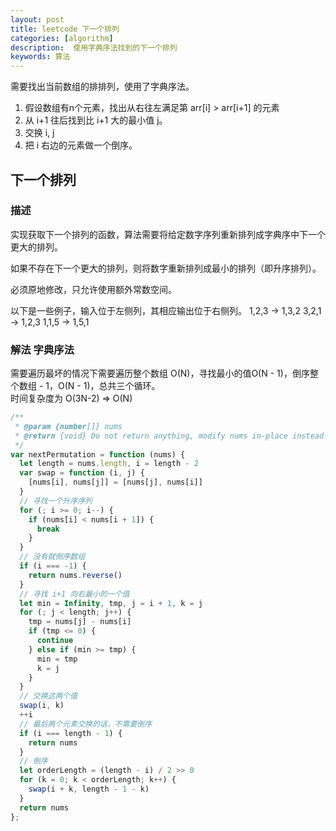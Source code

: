 ```yaml
---  
layout: post  
title: leetcode 下一个排列
categories: [algorithm] 
description:  使用字典序法找到的下一个排列
keywords: 算法  
---  
```

需要找出当前数组的排排列，使用了字典序法。  
1. 假设数组有n个元素，找出从右往左满足第 arr[i] > arr[i+1] 的元素
2. 从 i+1 往后找到比 i+1 大的最小值 j。
3. 交换 i, j
4. 把 i 右边的元素做一个倒序。

## 下一个排列

### 描述

实现获取下一个排列的函数，算法需要将给定数字序列重新排列成字典序中下一个更大的排列。

如果不存在下一个更大的排列，则将数字重新排列成最小的排列（即升序排列）。

必须原地修改，只允许使用额外常数空间。

以下是一些例子，输入位于左侧列，其相应输出位于右侧列。
1,2,3 → 1,3,2
3,2,1 → 1,2,3
1,1,5 → 1,5,1

### 解法 字典序法
需要遍历最坏的情况下需要遍历整个数组 O(N)，寻找最小的值O(N - 1)，倒序整个数组 - 1，O(N - 1)，总共三个循环。  
时间复杂度为 O(3N-2) => O(N) 
```javascript
/**
 * @param {number[]} nums
 * @return {void} Do not return anything, modify nums in-place instead.
 */
var nextPermutation = function (nums) {
  let length = nums.length, i = length - 2
  var swap = function (i, j) {
    [nums[i], nums[j]] = [nums[j], nums[i]]
  }
  // 寻找一个升序序列
  for (; i >= 0; i--) {
    if (nums[i] < nums[i + 1]) {
      break
    }
  }
  // 没有就倒序数组
  if (i === -1) {
    return nums.reverse()
  }
  // 寻找 i+1 向右最小的一个值
  let min = Infinity, tmp, j = i + 1, k = j
  for (; j < length; j++) {
    tmp = nums[j] - nums[i]
    if (tmp <= 0) {
      continue
    } else if (min >= tmp) {
      min = tmp
      k = j
    }
  }
  // 交换这两个值
  swap(i, k)
  ++i
  // 最后两个元素交换的话，不需要倒序
  if (i === length - 1) {
    return nums
  }
  // 倒序
  let orderLength = (length - i) / 2 >> 0
  for (k = 0; k < orderLength; k++) {
    swap(i + k, length - 1 - k)
  }
  return nums
};
```